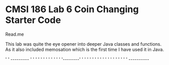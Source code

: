 # CMSI 186 Lab 6 Coin Changing Starter Code

Read.me

This lab was quite the eye opener into deeper Java classes and functions. As it also included memosation which is the first time I have used it in Java.


'        '        ---------
'        '            '
'        '            '
'        '            '
'        '            '
'--------'            '
'        '            '
'        '            '
'        '            '
'        '            '
'        '            '
'        '        ----------
